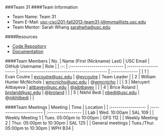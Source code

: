 ###Team 31
####Team Information

  + Team Name: Team 31
  + Team E-Mail: usc-csci201-fall2013-team31-l@mymaillists.usc.edu
  + Team Mentor: Sarah Whang <sarahwha@usc.edu>

####Resources

  + [Code Repository](https://github.com/usc-csci201-fall2013/team31)
  + [Documentation](https://github.com/usc-csci201-fall2013/team31/wiki)

####Team Members
| No. | Name (First (Nickname) Last) |       USC Email          |                GitHub Username                |      Role      |
| :-: | :--------------------------- | :--------------------    | :-------------------------------------------- | :------------- |
|  1  | Evan Coutre                  | evcoutre@usc.edu         | @[evcoutre](https://github.com/evcoutre  )    |  Team Leader   |
|  2  | William Hunter McNichols     | wmcnicho@usc.edu         | @[wmcnicho](https://github.com/wmcnicho)      |                |
|  3  | Meruyert Aitbayeva           | aitbayev@usc.edu         | @[aibtbayev](https://github.com/aitbayev)     |                |
|  4  | Brice Roland                 | broland@usc.edu          | @[broland](https://github.com/broland)        |                |
|  5  | Nikhil Bedi                  | nbedi@usc.edu	        | @[nikhilbedi](https://github.com/nikhilbedi)  |                |

####Team Meetings
|       Meeting       |           Time                  |      Location      |
| :------------------ | :-----------------------        | :----------------- |
| Lab                 | Wed. 10:00am                    | SAL 109            |
| Weekly Meeting 1    | Tues. 05:00pm to 10:00pm        | GFS 112            |
| Weekly Meeting 2    | Thur. 05:00pm to 10:30pm        | SAL 125            |
| General meetings    | Tues./Thur. 05:00pm to 10:30pm  | WPH B34            |
